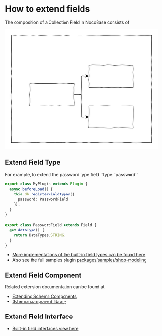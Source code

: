 # How to extend fields

The composition of a Collection Field in NocoBase consists of

<img src="./collection-field.svg" />

## Extend Field Type

For example, to extend the password type field ``type: 'password'`

```ts
export class MyPlugin extends Plugin {
  async beforeLoad() {
    this.db.registerFieldTypes({
      password: PasswordField
    });
  }
}

export class PasswordField extends Field {
  get dataType() {
    return DataTypes.STRING;
  }
}
```

- [More implementations of the built-in field types can be found here](https://github.com/nocobase/nocobase/tree/main/packages/core/database/src/fields)
- Also see the full samples plugin [packages/samples/shop-modeling](https://github.com/nocobase/nocobase/tree/main/packages/samples/shop-modeling)

## Extend Field Component

Related extension documentation can be found at

- [Extending Schema Components](/development/client/ui-schema-designer/extending-schema-components)
- [Schema component library](/development/client/ui-schema-designer/component-library)

## Extend Field Interface

- [Built-in field interfaces view here](https://github.com/nocobase/nocobase/tree/main/packages/core/client/src/collection-manager/interfaces)

